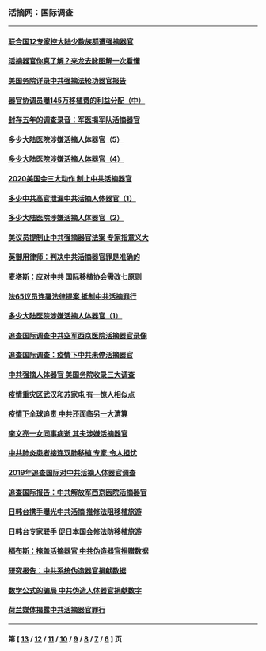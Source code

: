### 活摘网：国际调查
---
#### [联合国12专家控大陆少数族群遭强摘器官](../../pages/nf5947/n13023877.md?06160430) 
#### [活摘器官你真了解？来龙去脉图解一次看懂](../../pages/nf5947/n13013820.md?06160430) 
#### [美国务院详录中共强摘法轮功器官报告](../../pages/nf5947/n12944519.md?06160430) 
#### [器官协调员曝145万移植费的利益分配（中）](../../pages/nf5947/n12894547.md?06160430) 
#### [封存五年的调查录音：军医揭军队活摘器官](../../pages/nf5947/n12798692.md?06160430) 
#### [多少大陆医院涉嫌活摘人体器官（5）](../../pages/nf5947/n12768383.md?06160430) 
#### [多少大陆医院涉嫌活摘人体器官（4）](../../pages/nf5947/n12664434.md?06160430) 
#### [2020美国会三大动作 制止中共活摘器官](../../pages/nf5947/n12682004.md?06160430) 
#### [多少中共高官泄漏中共活摘人体器官（1）](../../pages/nf5947/n12671234.md?06160430) 
#### [多少大陆医院涉嫌活摘人体器官（2）](../../pages/nf5947/n12655589.md?06160430) 
#### [美议员提制止中共强摘器官法案 专家指意义大](../../pages/nf5947/n12630561.md?06160430) 
#### [英御用律师：判决中共活摘器官罪是准确的](../../pages/nf5947/n12580740.md?06160430) 
#### [麦塔斯：应对中共 国际移植协会需改七原则](../../pages/nf5947/n12514711.md?06160430) 
#### [法65议员连署法律提案 抵制中共活摘罪行](../../pages/nf5947/n12437047.md?06160430) 
#### [多少大陆医院涉嫌活摘人体器官（1）](../../pages/nf5947/n12414284.md?06160430) 
#### [追查国际调查中共空军西京医院活摘器官录像](../../pages/nf5947/n12348837.md?06160430) 
#### [追查国际调查：疫情下中共未停活摘器官](../../pages/nf5947/n12273415.md?06160430) 
#### [中共强摘人体器官 美国务院收录三大调查](../../pages/nf5947/n12181488.md?06160430) 
#### [疫情重灾区武汉和苏家屯 有一惊人相似点](../../pages/nf5947/n12150824.md?06160430) 
#### [疫情下全球追责 中共还面临另一大清算](../../pages/nf5947/n12070397.md?06160430) 
#### [李文亮一女同事病逝 其夫涉嫌活摘器官](../../pages/nf5947/n11957882.md?06160430) 
#### [中共肺炎患者接连双肺移植 专家:令人担忧](../../pages/nf5947/n11945516.md?06160430) 
#### [2019年追查国际对中共活摘人体器官调查](../../pages/nf5947/n11917733.md?06160430) 
#### [追查国际报告：中共解放军西京医院活摘器官](../../pages/nf5947/n11838359.md?06160430) 
#### [日韩台携手曝光中共活摘 推修法阻移植旅游](../../pages/nf5947/n11712046.md?06160430) 
#### [日韩台专家联手 促日本国会修法防移植旅游](../../pages/nf5947/n11708887.md?06160430) 
#### [福布斯：掩盖活摘器官 中共伪造器官捐赠数据](../../pages/nf5947/n11669316.md?06160430) 
#### [研究报告：中共系统伪造器官捐献数据](../../pages/nf5947/n11665366.md?06160430) 
#### [数学公式的骗局 中共伪造人体器官捐献数字](../../pages/nf5947/n11657738.md?06160430) 
#### [荷兰媒体揭露中共活摘器官罪行](../../pages/nf5947/n11574020.md?06160430) 

---
#### 第 [ [13](./13.md?06160430) / [12](./12.md?06160430) / [11](./11.md?06160430) / [10](./10.md?06160430) / [9](./9.md?06160430) / [8](./8.md?06160430) / [7](./7.md?06160430) / [6](./6.md?06160430) ] 页
